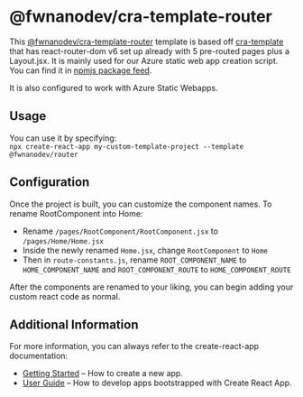 # @fwnanodev/cra-template-router

This [@fwnanodev/cra-template-router](https://github.com/fwnanodev/cra-template-fwnd-router) template is based off [cra-template](https://www.npmjs.com/package/cra-template) that has react-router-dom v6 set up already with 5 pre-routed pages plus a Layout.jsx. It is mainly used for our Azure static web app creation script. You can find it in [npmjs package feed](https://www.npmjs.com/package/@fwnanodev/cra-template-router).

It is also configured to work with Azure Static Webapps.

## Usage

You can use it by specifying:\
`npx create-react-app my-custom-template-project --template @fwnanodev/router`

## Configuration

Once the project is built, you can customize the component names. To rename RootComponent into Home:
- Rename `/pages/RootComponent/RootComponent.jsx` to `/pages/Home/Home.jsx` 
- Inside the newly renamed `Home.jsx`, change `RootComponent` to `Home`
- Then in `route-constants.js`, rename `ROOT_COMPONENT_NAME` to `HOME_COMPONENT_NAME` and `ROOT_COMPONENT_ROUTE` to `HOME_COMPONENT_ROUTE`

After the components are renamed to your liking, you can begin adding your custom react code as normal.

## Additional Information
For more information, you can always refer to the create-react-app documentation:
- [Getting Started](https://create-react-app.dev/docs/getting-started) – How to create a new app.
- [User Guide](https://create-react-app.dev) – How to develop apps bootstrapped with Create React App.
